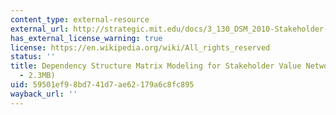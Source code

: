 ```yaml
---
content_type: external-resource
external_url: http://strategic.mit.edu/docs/3_130_DSM_2010-Stakeholder-Networks.pdf
has_external_license_warning: true
license: https://en.wikipedia.org/wiki/All_rights_reserved
status: ''
title: Dependency Structure Matrix Modeling for Stakeholder Value Networks." (PDF
  - 2.3MB)
uid: 59501ef9-8bd7-41d7-ae62-179a6c8fc895
wayback_url: ''
---
```


